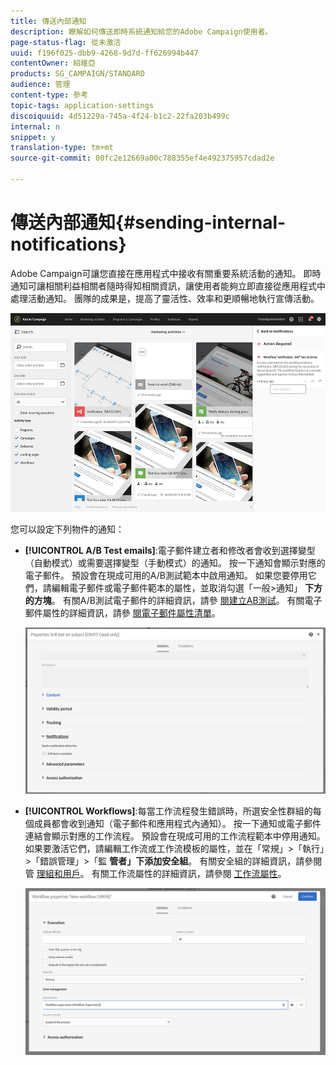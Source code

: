 ```yaml
---
title: 傳送內部通知
description: 瞭解如何傳送即時系統通知給您的Adobe Campaign使用者。
page-status-flag: 從未激活
uuid: f196f025-dbb9-4268-9d7d-ff626994b447
contentOwner: 紹維亞
products: SG_CAMPAIGN/STANDARD
audience: 管理
content-type: 參考
topic-tags: application-settings
discoiquuid: 4d51229a-745a-4f24-b1c2-22fa203b499c
internal: n
snippet: y
translation-type: tm+mt
source-git-commit: 00fc2e12669a00c788355ef4e492375957cdad2e

---
```



# 傳送內部通知{#sending-internal-notifications}

Adobe Campaign可讓您直接在應用程式中接收有關重要系統活動的通知。  即時通知可讓相關利益相關者隨時得知相關資訊，讓使用者能夠立即直接從應用程式中處理活動通知。 團隊的成果是，提高了靈活性、效率和更順暢地執行宣傳活動。

![](assets/pulse_3.png)

您可以設定下列物件的通知：

* **[!UICONTROL A/B Test emails]**:電子郵件建立者和修改者會收到選擇變型（自動模式）或需要選擇變型（手動模式）的通知。 按一下通知會顯示對應的電子郵件。 預設會在現成可用的A/B測試範本中啟用通知。 如果您要停用它們，請編輯電子郵件或電子郵件範本的屬性，並取消勾選「一般&gt;通知」 **下方的方塊**。 有關A/B測試電子郵件的詳細資訊，請參 [閱建立AB測試](../../channels/using/designing-an-a-b-test-email.md)。 有關電子郵件屬性的詳細資訊，請參 [閱電子郵件屬性清單](../../administration/using/configuring-email-channel.md#list-of-email-properties)。

   ![](assets/pulse_2.png)

* **[!UICONTROL Workflows]**:每當工作流程發生錯誤時，所選安全性群組的每個成員都會收到通知（電子郵件和應用程式內通知）。 按一下通知或電子郵件連結會顯示對應的工作流程。 預設會在現成可用的工作流程範本中停用通知。 如果要激活它們，請編輯工作流或工作流模板的屬性，並在「常規」&gt;「執行」&gt;「錯誤管理」&gt;「監 **管者」下添加安全組**。 有關安全組的詳細資訊，請參閱管 [理組和用戶](../../administration/using/managing-groups-and-users.md)。 有關工作流屬性的詳細資訊，請參閱 [工作流屬性](../../automating/using/executing-a-workflow.md#workflow-properties)。

   ![](assets/pulse_1.png)

